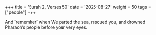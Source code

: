 +++
title = 'Surah 2, Verses 50'
date = '2025-08-27'
weight = 50
tags = ["people"]
+++

And ˹remember˺ when We parted the sea, rescued you, and drowned Pharaoh’s people before your very eyes.